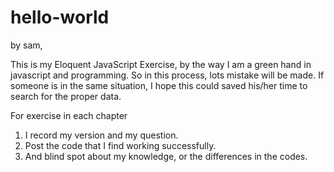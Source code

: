 # hello-world
by sam,

This is my Eloquent JavaScript Exercise, by the way I am a green hand in javascript and programming.
So in this process, lots mistake will be made.
If someone is in the same situation, I hope this could saved his/her time to search for the proper data.

For exercise in each chapter 
1. I record my version and my question.
2. Post the code that I find working successfully.
3. And blind spot about my knowledge, or the differences in the codes.
